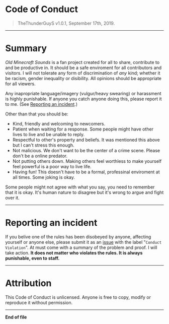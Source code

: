 # Code of Conduct
> TheThunderGuyS v1.0.1, September 17th, 2019.
**********************
# Summary
*Old Minecraft Sounds* is a fan project created for all to share, contribute to and be productive in. 
It should be a safe enviroment for all contributors and visitors. 
I will not tolerate any form of discrimination of *any* kind; whether it be racism, gender inequality or disibility. 
All opinions should be appropriate for all viewers. 

Any inapropriate language/imagery (vulgur/heavy swearing) or harassment is highly punishable.
If anyone you catch anyone doing this, please report it to me. (See [Reporting an incident](CODE_OF_CONDUCT.md#reporting-an-incident).)

Other than that you should be:
- Kind, friendly and welcoming to newcomers.
- Patient when waiting for a response. Some people might have other lives to live and be unable to reply.
- Respectful to other's property and beliefs. It was mentioned this above but I can't stress this enough.
- Not malicious. We don't want to be the center of a crime scene. Please don't be a online predator.
- Not putting others down. Making others feel worthless to make yourself feel powerful is a poor way to live life.
- Having fun! This doesn't have to be a formal, professinal enviroment at all times. Some joking is okay.

Some people might not agree with what you say, you need to remember that it is okay. 
It's human nature to disagree but it's wrong to argue and fight over it.
**********************
# Reporting an incident
If you belive one of the rules has been disobeyed by anyone, affecting yourself or anyone else, please submit it as an [issue](https://github.com/TheThunderGuyS/OldMinecraftSounds/issues/new) with the label "`Conduct Violation`".
At must come with a summary of the problem and proof. I will take action. 
**It does not matter who violates the rules. It is always punishable, even to staff.**
**********************
# Attribution
This Code of Conduct is unlicensed. Anyone is free to copy, modify or reproduce it without permission.
**********************
**End of file**
